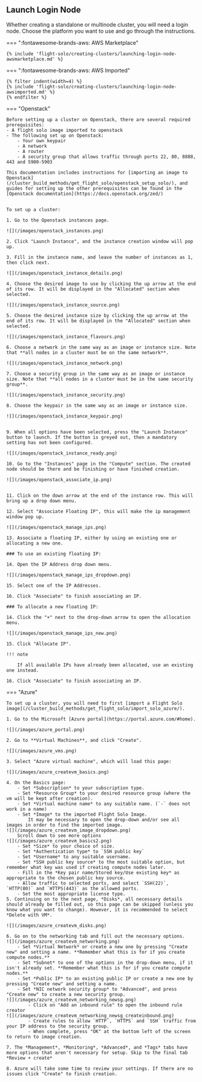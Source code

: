 ## Launch Login Node

Whether creating a standalone or multinode cluster, you will need a login node. Choose the platform you want to use and go through the instructions.

=== ":fontawesome-brands-aws: AWS Marketplace"

    {% include 'flight-solo/creating-clusters/launching-login-node-awsmarketplace.md' %}

=== ":fontawesome-brands-aws: AWS Imported"

    {% filter indent(width=4) %}
    {% include 'flight-solo/creating-clusters/launching-login-node-awsimported.md' %}
    {% endfilter %}

=== "Openstack"

    Before setting up a cluster on Openstack, there are several required prerequisites:
    - A flight solo image imported to openstack
    - The following set up on Openstack:
        - Your own keypair
        - A network
        - A router
        - A security group that allows traffic through ports 22, 80, 8888, 443 and 5900-5903

    This documentation includes instructions for [importing an image to Openstack](/cluster_build_methods/get_flight_solo/openstack_setup_solo/), and guides for setting up the other prerequisites can be found in the [Openstack documentation](https://docs.openstack.org/zed/)


    To set up a cluster:

    1. Go to the Openstack instances page.

    ![](/images/openstack_instances.png)

    2. Click "Launch Instance", and the instance creation window will pop up.

    3. Fill in the instance name, and leave the number of instances as 1, then click next.

    ![](/images/openstack_instance_details.png)

    4. Choose the desired image to use by clicking the up arrow at the end of its row. It will be displayed in the "Allocated" section when selected.

    ![](/images/openstack_instance_source.png)

    5. Choose the desired instance size by clicking the up arrow at the end of its row. It will be displayed in the "Allocated" section when selected.

    ![](/images/openstack_instance_flavours.png)

    6. Choose a network in the same way as an image or instance size. Note that **all nodes in a cluster must be on the same network**.

    ![](/images/openstack_instance_network.png)

    7. Choose a security group in the same way as an image or instance size. Note that **all nodes in a cluster must be in the same security group**.

    ![](/images/openstack_instance_security.png)

    8. Choose the keypair in the same way as an image or instance size.

    ![](/images/openstack_instance_keypair.png)


    9. When all options have been selected, press the "Launch Instance" button to launch. If the button is greyed out, then a mandatory setting has not been configured.

    ![](/images/openstack_instance_ready.png)

    10. Go to the "Instances" page in the "Compute" section. The created node should be there and be finishing or have finished creation.

    ![](/images/openstack_associate_ip.png)


    11. Click on the down arrow at the end of the instance row. This will bring up a drop down menu.

    12. Select "Associate Floating IP", this will make the ip management window pop up.

    ![](/images/openstack_manage_ips.png)

    13. Associate a floating IP, either by using an existing one or allocating a new one.

    ### To use an existing floating IP:

    14. Open the IP Address drop down menu.

    ![](/images/openstack_manage_ips_dropdown.png)

    15. Select one of the IP Addresses.

    16. Click "Associate" to finish associating an IP.

    ### To allocate a new floating IP:

    14. Click the "+" next to the drop-down arrow to open the allocation menu.

    ![](/images/openstack_manage_ips_new.png)

    15. Click "Allocate IP".

    !!! note
    
        If all available IPs have already been allocated, use an existing one instead.

    16. Click "Associate" to finish associating an IP.

=== "Azure"

    To set up a cluster, you will need to first [import a Flight Solo image](/cluster_build_methods/get_flight_solo/import_solo_azure/).

    1. Go to the Microsoft [Azure portal](https://portal.azure.com/#home).

    ![](/images/azure_portal.png)

    2. Go to **Virtual Machines**, and click "Create".

    ![](/images/azure_vms.png)

    3. Select "Azure virtual machine", which will load this page:

    ![](/images/azure_createvm_basics.png)

    4. On the Basics page:
        - Set *Subscription* to your subscription type.
        - Set *Resource Group* to your desired resource group (where the vm will be kept after creation).
        - Set *Virtual machine name* to any suitable name. (`-` does not work in a name)
        - Set *Image* to the imported Flight Solo Image.
            It may be necessary to open the drop-down and/or see all images in order to find the imported image.
    ![](/images/azure_createvm_image_dropdown.png)
        Scroll down to see more options
    ![](/images/azure_createvm_basics2.png)
        - Set *Size* to your choice of size.
        - Set *Authentication type* to `SSH public key`
        - Set *Username* to any suitable username.
        - Set *SSH public key source* to the most suitable option, but remember what key was used if creating compute nodes later.
        - Fill in the *Key pair name/Stored key/Use existing key* as appropriate to the chosen public key source.
        - Allow traffic to selected ports, and select `SSH(22)`, `HTTP(80)` and `HTTPS(443)` as the allowed ports.
        - Set the most appropriate license type.
    5. Continuing on to the next page, *Disks*, all necessary details should already be filled out, so this page can be skipped (unless you know what you want to change). However, it is recommended to select *Delete with VM*.

    ![](/images/azure_createvm_disks.png)

    6. Go on to the networking tab and fill out the necessary options.
    ![](/images/azure_createvm_networking.png)
        - Set *Virtual Network* or create a new one by pressing "Create new" and setting a name. **Remember what this is for if you create compute nodes.**
        - Set *Subnet* to one of the options in the drop-down menu, if it isn't already set. **Remember what this is for if you create compute nodes.**
        - Set *Public IP* to an existing public IP or create a new one by pressing "Create new" and setting a name.
        - Set *NIC network security group* to "Advanced", and press "Create new" to create a new security group.
    ![](/images/azure_createvm_networking_newsg.png)
            - Click on "Add an inbound rule" to open the inbound rule creator
    ![](/images/azure_createvm_networking_newsg_createinbound.png)
            - Create rules to allow `HTTP`, `HTTPS` and `SSH` traffic from your IP address to the security group.
            - When complete, press "OK" at the bottom left of the screen to return to image creation.

    7. The *Management*, *Monitoring*, *Advanced*, and *Tags* tabs have more options that aren't necessary for setup. Skip to the final tab *Review + create*

    8. Azure will take some time to review your settings. If there are no issues click "Create" to finish creation.
